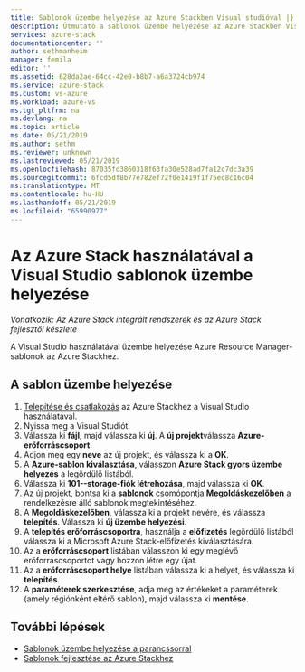```yaml
---
title: Sablonok üzembe helyezése az Azure Stackben Visual studióval |} A Microsoft Docs
description: Útmutató a sablonok üzembe helyezése az Azure Stackben Visual studióval.
services: azure-stack
documentationcenter: ''
author: sethmanheim
manager: femila
editor: ''
ms.assetid: 628da2ae-64cc-42e0-b8b7-a6a3724cb974
ms.service: azure-stack
ms.custom: vs-azure
ms.workload: azure-vs
ms.tgt_pltfrm: na
ms.devlang: na
ms.topic: article
ms.date: 05/21/2019
ms.author: sethm
ms.reviewer: unknown
ms.lastreviewed: 05/21/2019
ms.openlocfilehash: 87035fd3860318f63fa30e528ad7fa12c7dc3a39
ms.sourcegitcommit: 6fcd5df8b77e782ef72f0e1419f1f75ec8c16c04
ms.translationtype: MT
ms.contentlocale: hu-HU
ms.lasthandoff: 05/21/2019
ms.locfileid: "65990977"
---
```

# <a name="deploy-templates-in-azure-stack-using-visual-studio"></a>Az Azure Stack használatával a Visual Studio sablonok üzembe helyezése

*Vonatkozik: Az Azure Stack integrált rendszerek és az Azure Stack fejlesztői készlete*

A Visual Studio használatával üzembe helyezése Azure Resource Manager-sablonok az Azure Stackhez.

## <a name="to-deploy-a-template"></a>A sablon üzembe helyezése

1. [Telepítése és csatlakozás](azure-stack-install-visual-studio.md) az Azure Stackhez a Visual Studio használatával.
2. Nyissa meg a Visual Studiót.
3. Válassza ki **fájl**, majd válassza ki **új**. A **új projekt**válassza **Azure-erőforráscsoport**.
4. Adjon meg egy **neve** az új projekt, és válassza ki a **OK**.
5. A **Azure-sablon kiválasztása**, válasszon **Azure Stack gyors üzembe helyezés** a legördülő listából.
6. Válassza ki **101--storage-fiók létrehozása**, majd válassza ki **OK**.
7. Az új projekt, bontsa ki a **sablonok** csomópontja **Megoldáskezelőben** a rendelkezésre álló sablonok megtekintéséhez.
8. A **Megoldáskezelőben**, válassza ki a projekt nevére, és válassza **telepítés**. Válassza ki **új üzembe helyezési**.
9. A **telepítés erőforráscsoportra**, használja a **előfizetés** legördülő listából válassza ki a Microsoft Azure Stack-előfizetés kiválasztására.
10. Az a **erőforráscsoport** listában válasszon ki egy meglévő erőforráscsoportot vagy hozzon létre egy újat.
11. Az a **erőforráscsoport helye** listában válassza ki a helyet, és válassza ki **telepítés**.
12. A **paraméterek szerkesztése**, adja meg az értékeket a paraméterek (amely régiónként eltérő sablon), majd válassza ki **mentése**.

## <a name="next-steps"></a>További lépések

* [Sablonok üzembe helyezése a parancssorral](azure-stack-deploy-template-command-line.md)
* [Sablonok fejlesztése az Azure Stackhez](azure-stack-develop-templates.md)

